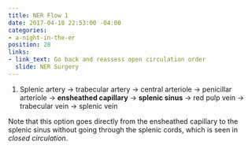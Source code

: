 ```yaml
---
title: NER Flow 1
date: 2017-04-18 22:53:00 -04:00
categories:
- a-night-in-the-er
position: 28
links:
- link_text: Go back and reassess open circulation order
  slide: NER Surgery
---
```


1. Splenic artery → trabecular artery → central arteriole → penicillar arteriole → **ensheathed capillary** → **splenic sinus** → red pulp vein → trabecular vein → splenic vein

Note that this option goes directly from the ensheathed capillary to the splenic sinus without going through the splenic cords, which is seen in *closed circulation*.

